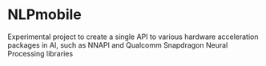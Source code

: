 # NLPmobile
Experimental project to create a single API to various hardware acceleration packages in AI, such as NNAPI and Qualcomm Snapdragon Neural Processing libraries
